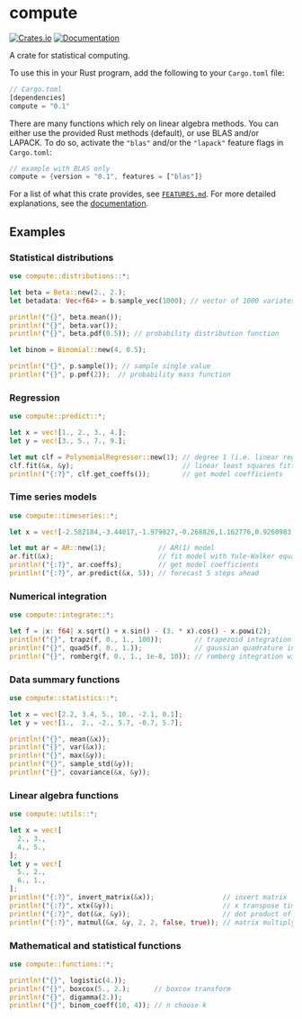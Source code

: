 # compute

<!-- [![Build Status](https://travis-ci.org/al-jshen/compute.svg?branch=master)](https://travis-ci.org/al-jshen/compute) -->

[![Crates.io](https://img.shields.io/crates/v/compute)](https://crates.io/crates/compute)
[![Documentation](https://docs.rs/compute/badge.svg)](https://docs.rs/compute)

A crate for statistical computing.

To use this in your Rust program, add the following to your `Cargo.toml` file:

```rust
// Cargo.toml
[dependencies]
compute = "0.1"
```

There are many functions which rely on linear algebra methods. You can either use the provided Rust methods (default), or use BLAS and/or LAPACK. To do so, activate the `"blas"` and/or the `"lapack"` feature flags in `Cargo.toml`:

```rust
// example with BLAS only
compute = {version = "0.1", features = ["blas"]}
```

For a list of what this crate provides, see [`FEATURES.md`](FEATURES.md). For more detailed explanations, see the [documentation](https://docs.rs/compute).

## Examples

### Statistical distributions
```rust
use compute::distributions::*;

let beta = Beta::new(2., 2.); 
let betadata: Vec<f64> = b.sample_vec(1000); // vector of 1000 variates

println!("{}", beta.mean());
println!("{}", beta.var());
println!("{}", beta.pdf(0.5)); // probability distribution function

let binom = Binomial::new(4, 0.5);

println!("{}", p.sample()); // sample single value
println!("{}", p.pmf(2));  // probability mass function
```

### Regression
```rust
use compute::predict::*;

let x = vec![1., 2., 3., 4.];
let y = vec![3., 5., 7., 9.];

let mut clf = PolynomialRegressor::new(1); // degree 1 (i.e. linear regressor)
clf.fit(&x, &y);                           // linear least squares fitting
println!("{:?}", clf.get_coeffs());        // get model coefficients
```

### Time series models
```rust
use compute::timeseries::*;

let x = vec![-2.582184,-3.44017,-1.979827,-0.268826,1.162776,0.9260983,-1.075229,0.7232999,0.9659502,0.2425384];

let mut ar = AR::new(1);             // AR(1) model
ar.fit(&x);                          // fit model with Yule-Walker equations
println!("{:?}", ar.coeffs);         // get model coefficients
println!("{:?}", ar.predict(&x, 5)); // forecast 5 steps ahead
```

### Numerical integration
```rust
use compute::integrate::*;

let f = |x: f64| x.sqrt() + x.sin() - (3. * x).cos() - x.powi(2);
println!("{}", trapz(f, 0., 1., 100));        // trapezoid integration with 100 segments
println!("{}", quad5(f, 0., 1.));             // gaussian quadrature integration
println!("{}", romberg(f, 0., 1., 1e-8, 10)); // romberg integration with tolerance and max steps
```

### Data summary functions
```rust
use compute::statistics::*;

let x = vec![2.2, 3.4, 5., 10., -2.1, 0.1];
let y = vec![1.,  2., -2., 5.7, -0.7, 5.7];

println!("{}", mean(&x));
println!("{}", var(&x));
println!("{}", max(&y));
println!("{}", sample_std(&y));
println!("{}", covariance(&x, &y));
```

### Linear algebra functions
```rust
use compute::utils::*;

let x = vec![
  2., 3.,
  4., 5.,
];
let y = vec![
  5., 2.,
  6., 1.,
];
println!("{:?}", invert_matrix(&x));                 // invert matrix
println!("{:?}", xtx(&y));                           // x transpose times x
println!("{:?}", dot(&x, &y));                       // dot product of x and y (two vectors)
println!("{:?}", matmul(&x, &y, 2, 2, false, true)); // matrix multiply, transposing y
```

### Mathematical and statistical functions
```rust
use compute::functions::*;

println!("{}", logistic(4.));
println!("{}", boxcox(5., 2.);      // boxcox transform
println!("{}", digamma(2.));
println!("{}", binom_coeff(10, 4)); // n choose k
```
